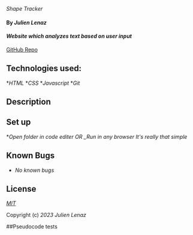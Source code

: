 _Shape Tracker_
#### By _Julien Lenaz_
#### _Website which analyzes text based on user input_
[GitHub Repo](https://github.com/julienlen/shape-tracker)
## Technologies used:
*_HTML_
*_CSS_
*_Javascript_
*_Git_
## Description

## Set up
*_Open folder in code editer OR_
*_Run in any browser*
_It's really that simple_

## Known Bugs
* _No known bugs_

## License

_[MIT](https://choosealicense.com/licenses/mit/)_

Copyright (c) _2023_ _Julien Lenaz_ 

##Pseudocode tests
